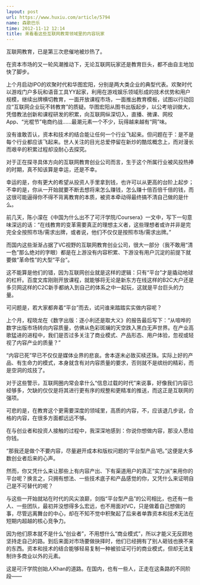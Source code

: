 ```yaml
---
layout: post
url: https://www.huxiu.com/article/5794
name: 森歌巴乐
time: 2012-11-12 12:14
title: 来看看这些互联网教育领域里的内容玩家
---
```

互联网教育，已是第三次悲催地被炒热了。

在资本市场的又一轮风潮推动下，无论互联网玩家还是教育巨头，都不由自主地加快了脚步。

上个月启动IPO的欢聚时代和华图宏阳，分别是两大类企业的典型代表。欢聚时代以游戏门户多玩和语音工具YY起家，利用在游戏娱乐领域形成的技术优势和用户规模，继续出牌横切教育，一面开放课程市场，一面推出教育模板，试图以行动回应“互联网企业玩不转教育”的质疑。华图宏阳从图书出版起步，以公考培训做大，凭借教法创新和课程研发的积累，向互联网纵深切入，直播、微课、网校App、“光棍节”电商约战……最潮元素一个不少，玩得越来越有“网”味。

没有谁敢否认，资本和技术的结合能让任何一个行业飞起来。但问题在于：是不是每个行业都应该飞起来。世人关注的目光总爱停留在新炒的酷炫概念上，而对漫长而艰辛的积累过程却没耐心去探究。

对于正在探寻具体方向的互联网教育创业公司而言，生于这个所属行业被风投热捧的时期，真不知该算是幸运，还是不幸。

幸运的是，你有更大的希望从投资人手里拿到钱，也许可以从更高的台阶上起步；不幸的是，你从一开始就要不断去想将来怎么赚钱，怎么赚十倍百倍千倍的钱，而这很可能逼得你不得不背离教育的本质，被资本牵动得最终搞不清自己做的是什么。

前几天，陈小濛在《中国为什么出不了可汗学院/Coursera》一文中，写下一句意味深远的话：“在线教育的变革需要真正的理想主义者，这些理想者或许并非是完完全全按照市场/需求出牌，或者说，他们不仅仅是按照市场/需求出牌。”

而国内这些渐渐占据了VC视野的互联网教育创业公司，很大一部分（我不敢用“清一色”那么绝对的字眼）都是在上游没有内容积累、下游没有用户沉淀的前提下就要做“革命性”的大型“平台”。

这不能算是他们的错，因为互联网创业就是这样的逻辑：只有“平台”才是撬动地球的杠杆。百度文库刚刚开放课程，就能够将无论是新东方在线这样的B2C大户还是多贝网这样的C2C新手都纳入到自己的体系之中一起玩，这就是平台巨头的力量。

可问题是，若大家都奔着“平台”而去，试问谁来踏踏实实做内容呢？

上个月，程晓龙在《数字出版：逐小利还是取大义》的报告最后写下：“从喧哗的数字出版市场转向内容质量，仿佛从色彩斑斓的天空跌入黑白无声世界。在产业高歌猛进的进程中，我们是否过多关注了商业模式、产品形态、用户体验，忽视或轻视了内容产业的质量？”

“内容已死”早已不仅仅是媒体业界的悲哀。舍本逐末必致买椟还珠。实际上好的产品、有生命力的模式，本身就含有对内容质量的要求，否则就不是缤纷的精彩，而是空洞的炫技了。

对于这些警示，互联网圈内常会拿什么“信息过载的时代”来说事，好像我们内容已经够多，欠缺的仅仅是将其进行更有序的规整和更精准的推送，而这正是互联网的强项。

可悲的是，在教育这个更需要深度的领域里，高质的内容，不，应该退几步说，合格的内容，在很多方面都远远不够。

在与创业者和投资人接触的过程中，我深深地感到：你说你想做内容，那没人愿给你钱。

“那我还是做个不要内容，尽量避开成本和版权问题的‘平台型产品’吧。”这便是大多数创业者后来的心声。

然而，你又凭什么来让那些上有内容产出、下有渠道用户的真正“实力派”来用你的平台呢？换言之，只拥有想法、一些技术底子和产品感觉的你，又凭什么来证明自己是不可替代的呢？

与这些一开始就站在时代的风尖浪巅，剑指“平台型产品”的公司相比，也还有一些人、一些团队，最初并没想得多么宏远，也不用面对VC，只是做着自己想做的事，尽管远离舞台的中心，却在不知不觉中积聚起了后来者单靠资本和技术无法在短期内超越的核心竞争力。

因为他们原本就不是什么“创业者”，不用想什么“商业模式”，所以才能义无反顾地坚持走自己的路。到后来面对市场要做抉择时，他们已经拥有了别人砸钱也换不来的东西。资本和技术的结合能够轻易复制一种被验证可行的商业模式，但却无法复制许多商业以外的元素。

这是可汗学院创始人Khan的道路。在国内，也有一些人，正走在这条路的不同阶段——

